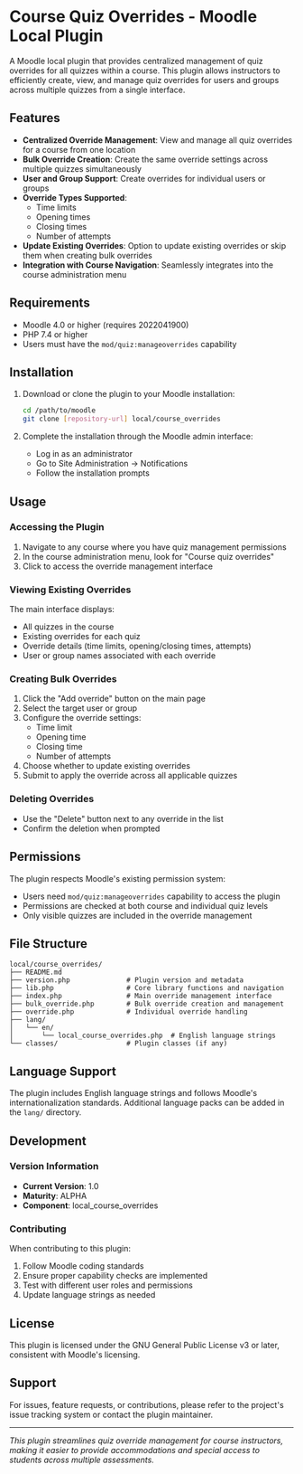# Course Quiz Overrides - Moodle Local Plugin

A Moodle local plugin that provides centralized management of quiz overrides for all quizzes within a course. This plugin allows instructors to efficiently create, view, and manage quiz overrides for users and groups across multiple quizzes from a single interface.

## Features

- **Centralized Override Management**: View and manage all quiz overrides for a course from one location
- **Bulk Override Creation**: Create the same override settings across multiple quizzes simultaneously
- **User and Group Support**: Create overrides for individual users or groups
- **Override Types Supported**:
  - Time limits
  - Opening times
  - Closing times
  - Number of attempts
- **Update Existing Overrides**: Option to update existing overrides or skip them when creating bulk overrides
- **Integration with Course Navigation**: Seamlessly integrates into the course administration menu

## Requirements

- Moodle 4.0 or higher (requires 2022041900)
- PHP 7.4 or higher
- Users must have the `mod/quiz:manageoverrides` capability

## Installation

1. Download or clone the plugin to your Moodle installation:
   ```bash
   cd /path/to/moodle
   git clone [repository-url] local/course_overrides
   ```

2. Complete the installation through the Moodle admin interface:
   - Log in as an administrator
   - Go to Site Administration → Notifications
   - Follow the installation prompts

## Usage

### Accessing the Plugin

1. Navigate to any course where you have quiz management permissions
2. In the course administration menu, look for "Course quiz overrides"
3. Click to access the override management interface

### Viewing Existing Overrides

The main interface displays:
- All quizzes in the course
- Existing overrides for each quiz
- Override details (time limits, opening/closing times, attempts)
- User or group names associated with each override

### Creating Bulk Overrides

1. Click the "Add override" button on the main page
2. Select the target user or group
3. Configure the override settings:
   - Time limit
   - Opening time
   - Closing time
   - Number of attempts
4. Choose whether to update existing overrides
5. Submit to apply the override across all applicable quizzes

### Deleting Overrides

- Use the "Delete" button next to any override in the list
- Confirm the deletion when prompted

## Permissions

The plugin respects Moodle's existing permission system:
- Users need `mod/quiz:manageoverrides` capability to access the plugin
- Permissions are checked at both course and individual quiz levels
- Only visible quizzes are included in the override management

## File Structure

```
local/course_overrides/
├── README.md
├── version.php              # Plugin version and metadata
├── lib.php                  # Core library functions and navigation
├── index.php                # Main override management interface
├── bulk_override.php        # Bulk override creation and management
├── override.php             # Individual override handling
├── lang/
│   └── en/
│       └── local_course_overrides.php  # English language strings
└── classes/                 # Plugin classes (if any)
```

## Language Support

The plugin includes English language strings and follows Moodle's internationalization standards. Additional language packs can be added in the `lang/` directory.

## Development

### Version Information
- **Current Version**: 1.0
- **Maturity**: ALPHA
- **Component**: local_course_overrides

### Contributing

When contributing to this plugin:
1. Follow Moodle coding standards
2. Ensure proper capability checks are implemented
3. Test with different user roles and permissions
4. Update language strings as needed

## License

This plugin is licensed under the GNU General Public License v3 or later, consistent with Moodle's licensing.

## Support

For issues, feature requests, or contributions, please refer to the project's issue tracking system or contact the plugin maintainer.

---

*This plugin streamlines quiz override management for course instructors, making it easier to provide accommodations and special access to students across multiple assessments.*